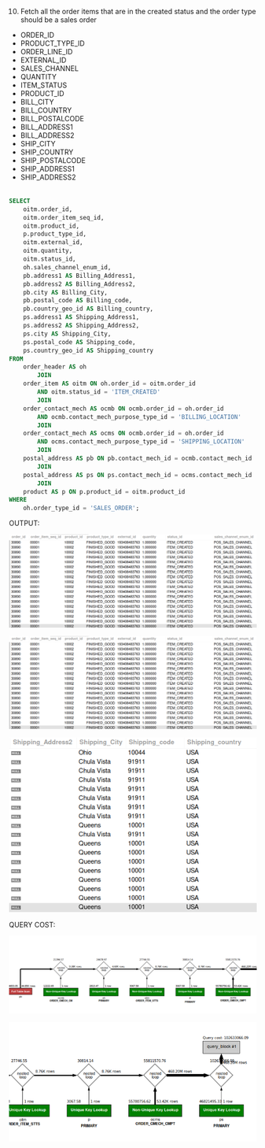 10. Fetch all the order items that are in the created status and the order type should be a sales order
- ORDER_ID 
- PRODUCT_TYPE_ID 
- ORDER_LINE_ID  
- EXTERNAL_ID 
- SALES_CHANNEL 
- QUANTITY 
- ITEM_STATUS 
- PRODUCT_ID 
- BILL_CITY 
- BILL_COUNTRY
- BILL_POSTALCODE
- BILL_ADDRESS1
- BILL_ADDRESS2 
- SHIP_CITY 
- SHIP_COUNTRY 
- SHIP_POSTALCODE  
- SHIP_ADDRESS1  
- SHIP_ADDRESS2  

```sql

SELECT 
    oitm.order_id,
    oitm.order_item_seq_id,
    oitm.product_id,
    p.product_type_id,
    oitm.external_id,
    oitm.quantity,
    oitm.status_id,
    oh.sales_channel_enum_id,
    pb.address1 AS Billing_Address1,
    pb.address2 AS Billing_Address2,
    pb.city AS Billing_City,
    pb.postal_code AS Billing_code,
    pb.country_geo_id AS Billing_country,
    ps.address1 AS Shipping_Address1,
    ps.address2 AS Shipping_Address2,
    ps.city AS Shipping_City,
    ps.postal_code AS Shipping_code,
    ps.country_geo_id AS Shipping_country
FROM
    order_header AS oh
        JOIN
    order_item AS oitm ON oh.order_id = oitm.order_id
        AND oitm.status_id = 'ITEM_CREATED'
        JOIN
    order_contact_mech AS ocmb ON ocmb.order_id = oh.order_id
        AND ocmb.contact_mech_purpose_type_id = 'BILLING_LOCATION'
        JOIN
    order_contact_mech AS ocms ON ocmb.order_id = oh.order_id
        AND ocms.contact_mech_purpose_type_id = 'SHIPPING_LOCATION'
        JOIN
    postal_address AS pb ON pb.contact_mech_id = ocmb.contact_mech_id
        JOIN
    postal_address AS ps ON ps.contact_mech_id = ocms.contact_mech_id
        JOIN
    product AS p ON p.product_id = oitm.product_id
WHERE
    oh.order_type_id = 'SALES_ORDER';

```
OUTPUT:

![Alt text](<Screenshot from 2024-02-28 20-22-54.png>)

![Alt text](<Screenshot from 2024-02-28 20-22-54-1.png>)

![Alt text](<Screenshot from 2024-02-28 20-26-02.png>)

QUERY COST: 

![Alt text](<Screenshot from 2024-02-28 20-23-41.png>)

![Alt text](<Screenshot from 2024-02-28 20-24-02.png>)
